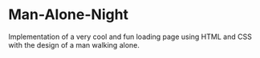 # Man-Alone-Night
Implementation of a very cool and fun loading page using HTML and CSS with the design of a man walking alone.
